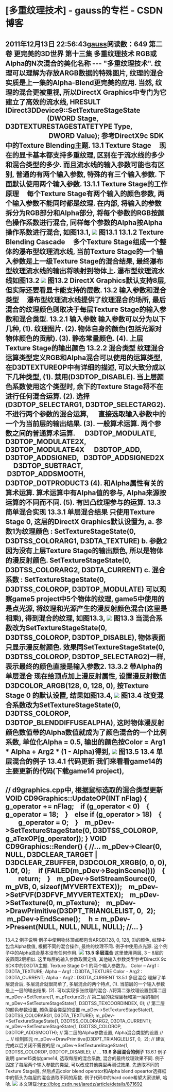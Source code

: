 # [多重纹理技术] - gauss的专栏 - CSDN博客
2011年12月13日 22:56:43[gauss](https://me.csdn.net/mathlmx)阅读数：649
**第二卷 更完美的3D世界**
第十三集 多重纹理技术
RGB或Alpha的N次混合的美化名称 --- "多重纹理技术".
纹理可以理解为存放ARGB数据的特殊图片, 纹理的混合实质是上一集的Alpha-Blend更完美的应用. 当然, 纹理的混合更被重视, 所以DirectX Graphics中专门为它建立了高效的流水线,
HRESULT IDirect3DDevice9::SetTextureStageState
                          (DWORD Stage, 
                           D3DTEXTURESTAGESTATETYPE Type,
                           DWORD Value);
参考DirectX9c SDK中的Texture Blending主题.
**13.1 Texture Stage**
    现在的显卡基本都支持多重纹理, 区别在于流水线的多少和混合类型的多少. 而且流水线的输入参数可能也有区别, 普通的有两个输入参数, 特殊的有三个输入参数. 下面默认使用两个输入参数.
13.1.1 Texture Stage的工作原理
    每个Texture Stage有两个输入的颜色参数, 两个输入参数不能同时都是纹理. 在内部, 将输入的参数拆分为RGB部分和Alpha部分, 将每个参数的RGB按颜色操作系数进行混合, 同样每个参数的Alpha按Alpha操作系数进行混合, 如图13.1,
![](https://p-blog.csdn.net/images/p_blog_csdn_net/Jaredz/193444/o_C01.JPG)
图13.1
13.1.2 Texture Blending Cascade
    多个Texture Stage组成一个整体的瀑布型纹理流水线, 当前Texture Stage的一个输入参数是上一级Texture Stage的混合结果, 最终瀑布型纹理流水线的输出将映射到物体上. 瀑布型纹理流水线如图13.2
![](https://p-blog.csdn.net/images/p_blog_csdn_net/Jaredz/193444/o_C02.JPG)
图13.2
DirectX Graphics默认支持8层, 但实际还要看显卡能支持的层数.
**13.2 输入参数和混合类型**
    瀑布型纹理流水线提供了纹理混合的场所, 最后混合的纹理颜色则取决于每层Texture Stage的输入参数和混合类型.
13.2.1 输入参数
输入参数可以分为以下几种,
(1). 纹理图片. 
(2). 物体自身的颜色(包括光源对物体颜色的贡献).
(3). 静态常量颜色. 
(4). 上层Texture Stage的输出颜色
13.2.2 混合类型
纹理混合运算类型定义RGB和Alpha混合可以使用的运算类型, 在D3DTEXTUREOP中有详细的描述, 可以大致分成以下几种类型,
(1). 禁用(D3DTOP_DISABLE). 当上层颜色系数使用这个类型时, 余下的Texture Stage将不在进行任何混合运算.
(2). 选择(D3DTOP_SELECTARG1, D3DTOP_SELECTARG2). 不进行两个参数的混合运算,
     直接选取输入参数中的一个为当前层的输出结果.
(3). 一般算术运算. 两个参数之间的普通算术运算.
     D3DTOP_MODULATE,  D3DTOP_MODULATE2X,  D3DTOP_MODULATE4X
     D3DTOP_ADD,       D3DTOP_ADDSIGNED,   D3DTOP_ADDSIGNED2X
     D3DTOP_SUBTRACT,  D3DTOP_ADDSMOOTH,   D3DTOP_DOTPRODUCT3
(4). 和Alpha属性有关的算术运算. 算术运算中有Alpha值的参与, Alpha来源按运算的不同而不同.
(5). 有凹凸纹理参与的运算.
**13.3 简单混合实现**
13.3.1 单层混合结果
只使用Texture Stage 0, 这层的DirectX Graphics默认设置为,
a.
参数1为纹理颜色 : SetTextureStageState(0, D3DTSS_COLORARG1, D3DTA_TEXTURE)
b. 参数2因为没有上层Texture Stage的输出颜色, 所以是物体的漫反射颜色.
SetTextureStageState(0, D3DTSS_COLORARG2, D3DTA_CURRENT)
c. 混合系数 : SetTextureStageState(0, D3DTSS_COLOROP, D3DTOP_MODULATE)
可以观察game5 project中5个物体的纹理, game5中使用的是点光源, 将纹理和光源产生的漫反射颜色混合(这里是相乘), 得到混合的纹理, 如图13.3,
![](https://p-blog.csdn.net/images/p_blog_csdn_net/Jaredz/193444/o_C03.JPG)
图13.3
当混合系数改为SetTextureStageState(0, D3DTSS_COLOROP, D3DTOP_DISABLE), 物体表面只显示漫反射颜色. 效果同SetTextureStageState(0, D3DTSS_COLOROP, D3DTOP_SELECTARG2)一样,
 表示最终的颜色直接是输入参数2.
13.3.2 带Alpha的单层混合
现在给顶点加上漫反射属性, 设置漫反射数值D3DCOLOR_ARGB(128, 0, 128, 0), 按Texture Stage 0 的默认设置, 结果如图13.4,
![](https://p-blog.csdn.net/images/p_blog_csdn_net/Jaredz/193444/o_C04.JPG)
图13.4
改变混合系数改为SetTextureStageState(0, D3DTSS_COLOROP, D3DTOP_BLENDDIFFUSEALPHA), 这时物体漫反射颜色数值带的Alpha数值就成为了颜色混合的一个比例系数, 单位化Alpha = 0.5, 输出的颜色按Color = Arg1 * Alpha + Arg2 * (1 - Alpha)得到,
![](https://p-blog.csdn.net/images/p_blog_csdn_net/Jaredz/193444/o_C05.JPG)
图13.5
**13.4 单层混合的例子**
13.4.1 代码更新
我们来看看game14的主要更新的代码(下载game14 project),
---------------------------------------------------------------
// d9graphics.cpp中, 根据鼠标选取的混合类型更新
VOID CD9Graphics::UpdateOP(INT nFlag)
{
   g_operator += nFlag;
   if (g_operator < 0)
   {
        g_operator = 18;
   }
   else if (g_operator > 18)
   {
        g_operator = 0;
   }
   m_pDev->SetTextureStageState(0, D3DTSS_COLOROP, g_aTexOP[g_operator]);
}
VOID CD9Graphics::Render()
{
//...
m_pDev->Clear(0, NULL, D3DCLEAR_TARGET | D3DCLEAR_ZBUFFER,
D3DCOLOR_XRGB(0, 0, 0), 1.0f, 0);
    if (FAILED(m_pDev->BeginScene()))
   {
        return;
   }
   m_pDev->SetStreamSource(0, m_pVB, 0, sizeof(MYVERTEXTEX));
   m_pDev->SetFVF(D3DFVF_MYVERTEXTEX);
   m_pDev->SetTexture(0, m_pTexture);
   m_pDev->DrawPrimitive(D3DPT_TRIANGLELIST, 0,  2);  
   m_pDev->EndScene();
    h = m_pDev->Present(NULL, NULL, NULL, NULL);
//...
}
---------------------------------------------------------------
13.4.2 例子说明
例子中使用物体顶点都包含ARGB(128, 0, 128, 0)的颜色, 纹理中包含Alpha数值, 根据不同的混合操作, 最终的纹理不同. 例子中使用点光源. 这个例子中的Alpha混合基本没有任何作用.
![](https://p-blog.csdn.net/images/p_blog_csdn_net/Jaredz/193444/o_C06.JPG)
**13.5 多层混合**
这里使用两层, 3 – 8层的设置同2层相似. 这里每层的输入参数取固定值, 其他输入参数类型参考DirectX 9c SDK中的D3DTA主题.
Texture Stage 0-1 的两个输入参数为，
Color – Arg1 : D3DTA_TEXTURE; Alpha – Arg1 : D3DTA_TEXTURE
Color - Arg2 : D3DTA_CURRENT; Alpha - Arg2 : D3DTA_CURRENT
13.5.1 多层混合
理解了单层混合后, 多层混合就很简单了, 多层混合的两个特点,
(1). 当前层的一个输入参数是上一层的输出结果.
(2). 可以实现多张纹理的混合.
//将第二张纹理设置到第二层
m_pDev->SetTexture(1, m_pTexture2);
// 第二层的纹理坐标和第一层的相同
m_pDev->SetTextureStageState(1, D3DTSS_TEXCOORDINDEX, 0);
// 第二层的颜色参数设置, 颜色混合类型的设置
m_pDev->SetTextureStageState(1, D3DTSS_COLORARG1, D3DTA_TEXTURE);
m_pDev->SetTextureStageState(1, D3DTSS_COLORARG2, D3DTA_CURRENT);
m_pDev->SetTextureStageState(1, D3DTSS_COLOROP, D3DTOP_ADDSMOOTH);
// 第二层的Alpha参数设置, Alpha混合类型的设置
// …
// 绘制图元
m_pDev->DrawPrimitive(D3DPT_TRIANGLELIST, 0,  2);
// 建议完成以后关闭不需要的层
m_pDev->SetTextureStageState(1, D3DTSS_COLOROP, D3DTOP_DISABLE);
// …
**13.6 多层混合的例子**
13.6.1 例子说明
game15类似game14, 选取每层的混合系数, 混合的最终纹理效果不同. 例子固定了每层两个输入参数的类型, 可以改成其他类型再测试效果. 先选取不同的Texture Stage层, 然后点击color blend operator和Alpha blend opeartor选择框中的箭头为每层的混合选取不同的系数.
例子代码中的hard code希望大家谅解, 哈哈.
![](https://p-blog.csdn.net/images/p_blog_csdn_net/Jaredz/193444/o_C07.JPG)
本文转载:http://blog.csdn.net/jaredz/article/details/871692
